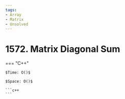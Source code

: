 ```yaml
---
tags:
- Array
- Matrix
- Unsolved
---
```



# 1572. Matrix Diagonal Sum

=== "C++"

    $Time: O()$

    $Space: O()$

    ```c++
    ```